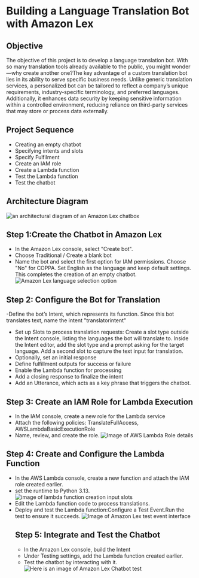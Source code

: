 # Building a Language Translation Bot with Amazon Lex
## Objective
The objective of this project is to develop a language translation bot. With so many translation tools already available to the public, you might wonder—why create another one?The key advantage of a custom translation bot lies in its ability to serve specific business needs. Unlike generic translation services, a personalized bot can be tailored to reflect a company’s unique requirements, industry-specific terminology, and preferred languages. Additionally, it enhances data security by keeping sensitive information within a controlled environment, reducing reliance on third-party services that may store or process data externally.
## Project Sequence
- Creating an empty chatbot
- Specifying intents and slots
- Specify Fulfilment
- Create an IAM role
- Create a Lambda function
- Test the Lambda function
- Test the chatbot
## Architecture Diagram
![an architectural diagram of an Amazon Lex chatbox](Translation_chatbot/chatbotdiagram.png)
## Step 1:Create the Chatbot in Amazon Lex
- In the Amazon Lex console, select "Create bot".
- Choose Traditional / Create a blank bot
- Name the bot and select the first option for IAM permissions. Choose "No" for COPPA.
Set English as the language and keep default settings. This completes the creation of an empty chatbot.
![Amazon Lex language selection option](Translation_chatbot/bot_language.png)
## Step 2: Configure the Bot for Translation
-Define the bot’s Intent, which represents its function. Since this bot translates text, name the intent "translatorintent"
- Set up Slots to process translation requests: ‍Create a slot type outside the Intent console, listing the languages the bot will translate to.
Inside the Intent editor, add the slot type and a prompt asking for the target language.
Add a second slot to capture the text input for translation.
- Optionally, set an initial response
- Define fulfillment outputs for success or failure
- Enable the Lambda function for processing
- Add a closing response to finalize the intent
- Add an Utterance, which acts as a key phrase that triggers the chatbot.
## Step 3: Create an IAM Role for Lambda Execution
- In the IAM console, create a new role for the Lambda service
- Attach the following policies: TranslateFullAccess, AWSLambdaBasicExecutionRole
- Name, review, and create the role.
  ![Image of AWS Lambda Role details](Translation_chatbot/review_create_role.png)
## Step 4: Create and Configure the Lambda Function 
- In the AWS Lambda console, create a new function and attach the IAM role created earlier.
- set the runtime to Python 3.13.
   ![image of lambda function creation input slots](Translation_chatbot/lambda_function.png)
- Edit the Lambda function code to process translations.
- Deploy and test the Lambda function:Configure a Test Event.Run the test to ensure it succeeds.
  ![Image of Amazon Lex test event interface](Translation_chatbot/test_event_configuration.png)
  ## Step 5: Integrate and Test the Chatbot
  - In the Amazon Lex console, build the Intent
  - Under Testing settings, add the Lambda function created earlier.
  - Test the chatbot by interacting with it.
 ![Here is an image of Amazon Lex Chatbot test](Translation_chatbot/chat_test1.png)
